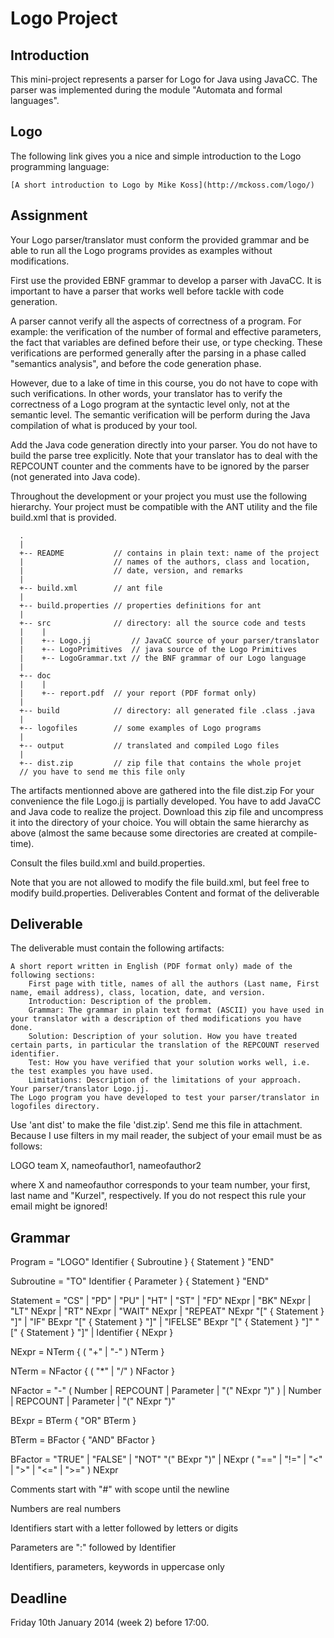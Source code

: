 Logo Project
============

Introduction
------------

This mini-project represents a parser for Logo for Java using JavaCC. The parser was implemented during the module "Automata and formal languages".

Logo
----

The following link gives you a nice and simple introduction to the Logo programming language:

    [A short introduction to Logo by Mike Koss](http://mckoss.com/logo/)

Assignment
----------

Your Logo parser/translator must conform the provided grammar and be able to run all the Logo programs provides as examples without modifications.

First use the provided EBNF grammar to develop a parser with JavaCC. It is important to have a parser that works well before tackle with code generation.

A parser cannot verify all the aspects of correctness of a program. For example: the verification of the number of formal and effective parameters, the fact that variables are defined before their use, or type checking. These verifications are performed generally after the parsing in a phase called "semantics analysis", and before the code generation phase.

However, due to a lake of time in this course, you do not have to cope with such verifications. In other words, your translator has to verify the correctness of a Logo program at the syntactic level only, not at the semantic level. The semantic verification will be perform during the Java compilation of what is produced by your tool.

Add the Java code generation directly into your parser. You do not have to build the parse tree explicitly. Note that your translator has to deal with the REPCOUNT counter and the comments have to be ignored by the parser (not generated into Java code).

Throughout the development or your project you must use the following hierarchy. Your project must be compatible with the ANT utility and the file build.xml that is provided.

      .
      |
      +-- README           // contains in plain text: name of the project
      |                    // names of the authors, class and location,
      |                    // date, version, and remarks
      |
      +-- build.xml        // ant file
      |
      +-- build.properties // properties definitions for ant
      |
      +-- src              // directory: all the source code and tests
      |    |
      |    +-- Logo.jj         // JavaCC source of your parser/translator
      |    +-- LogoPrimitives  // java source of the Logo Primitives
      |    +-- LogoGrammar.txt // the BNF grammar of our Logo language
      |
      +-- doc
      |    |
      |    +-- report.pdf  // your report (PDF format only)
      |
      +-- build            // directory: all generated file .class .java
      |
      +-- logofiles        // some examples of Logo programs
      |
      +-- output           // translated and compiled Logo files
      |
      +-- dist.zip         // zip file that contains the whole projet
      // you have to send me this file only
    

The artifacts mentionned above are gathered into the file dist.zip For your convenience the file Logo.jj is partially developed. You have to add JavaCC and Java code to realize the project. Download this zip file and uncompress it into the directory of your choice. You will obtain the same hierarchy as above (almost the same because some directories are created at compile-time).

Consult the files build.xml and build.properties.

Note that you are not allowed to modify the file build.xml, but feel free to modify build.properties.
Deliverables
Content and format of the deliverable

Deliverable
-----------

The deliverable must contain the following artifacts:

    A short report written in English (PDF format only) made of the following sections:
        First page with title, names of all the authors (Last name, First name, email address), class, location, date, and version.
        Introduction: Description of the problem.
        Grammar: The grammar in plain text format (ASCII) you have used in your translator with a description of thed modifications you have done.
        Solution: Description of your solution. How you have treated certain parts, in particular the translation of the REPCOUNT reserved identifier.
        Test: How you have verified that your solution works well, i.e. the test examples you have used.
        Limitations: Description of the limitations of your approach.
    Your parser/translator Logo.jj.
    The Logo program you have developed to test your parser/translator in logofiles directory.

Use 'ant dist' to make the file 'dist.zip'. Send me this file in attachment. Because I use filters in my mail reader, the subject of your email must be as follows:

LOGO team X, nameofauthor1, nameofauthor2

where X and nameofauthor corresponds to your team number, your first, last name and "Kurzel", respectively. If you do not respect this rule your email might be ignored!

Grammar
-------

  Program    = "LOGO" Identifier { Subroutine } { Statement } "END"

  Subroutine = "TO" Identifier { Parameter } { Statement } "END"

  Statement  = "CS" | "PD" | "PU" | "HT" | "ST" 
             | "FD" NExpr | "BK" NExpr | "LT" NExpr | "RT" NExpr
             | "WAIT" NExpr
             | "REPEAT" NExpr "[" { Statement } "]"
             | "IF" BExpr "[" { Statement } "]"
             | "IFELSE" BExpr "[" { Statement } "]" "[" { Statement } "]"
             | Identifier { NExpr }

  NExpr      = NTerm { ( "+" | "-" )  NTerm }

  NTerm      = NFactor { ( "*" | "/" ) NFactor }

  NFactor    = "-" ( Number | REPCOUNT | Parameter | "(" NExpr ")" ) | 
         Number | REPCOUNT | Parameter | "(" NExpr ")" 

  BExpr      = BTerm { "OR" BTerm }

  BTerm      = BFactor { "AND" BFactor }

  BFactor    = "TRUE" | "FALSE" | "NOT" "(" BExpr ")" 
       | NExpr ( "==" | "!=" | "<" | ">" | "<=" | ">=" )  NExpr 

  Comments start with "#" with scope until the newline

  Numbers are real numbers

  Identifiers start with a letter followed by letters or digits

  Parameters are ":" followed by Identifier

  Identifiers, parameters, keywords in uppercase only


Deadline
--------

Friday 10th January 2014 (week 2) before 17:00.

